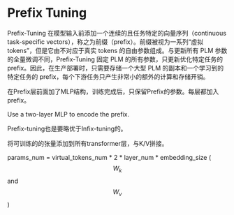 # Prefix Tuning

Prefix-Tuning 在模型输入前添加一个连续的且任务特定的向量序列（continuous task-specific vectors），称之为前缀（prefix）。前缀被视为一系列“虚拟 tokens”，但是它由不对应于真实 tokens 的自由参数组成。与更新所有 PLM 参数的全量微调不同，Prefix-Tuning 固定 PLM 的所有参数，只更新优化特定任务的 prefix。因此，在生产部署时，只需要存储一个大型 PLM 的副本和一个学习到的特定任务的 prefix，每个下游任务只产生非常小的额外的计算和存储开销。

在Prefix层前面加了MLP结构，训练完成后，只保留Prefix的参数。每层都加入prefix。

Use a two-layer MLP to encode the prefix.

Prefix-tuning也是要略优于Infix-tuning的。

将可训练的的张量添加到所有transformer层，与K/V拼接。

params\_num = virtual\_tokens\_num \* 2 \* layer\_num \* embedding\_size ($$W_k$$ and $$W_v$$)
